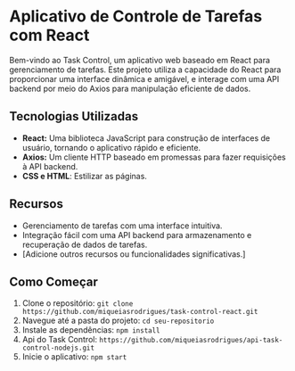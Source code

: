 # Aplicativo de Controle de Tarefas com React

Bem-vindo ao Task Control, um aplicativo web baseado em React para gerenciamento de tarefas. Este projeto utiliza a capacidade do React para proporcionar uma interface dinâmica e amigável, e interage com uma API backend por meio do Axios para manipulação eficiente de dados.

## Tecnologias Utilizadas

- **React:** Uma biblioteca JavaScript para construção de interfaces de usuário, tornando o aplicativo rápido e eficiente.
- **Axios:** Um cliente HTTP baseado em promessas para fazer requisições à API backend.
- **CSS e HTML**: Estilizar as páginas. 

## Recursos

- Gerenciamento de tarefas com uma interface intuitiva.
- Integração fácil com uma API backend para armazenamento e recuperação de dados de tarefas.
- [Adicione outros recursos ou funcionalidades significativas.]

## Como Começar

1. Clone o repositório: `git clone https://github.com/miqueiasrodrigues/task-control-react.git`
2. Navegue até a pasta do projeto: `cd seu-repositorio`
3. Instale as dependências: `npm install`
4. Api do Task Control:  `https://github.com/miqueiasrodrigues/api-task-control-nodejs.git`
5. Inicie o aplicativo: `npm start`
